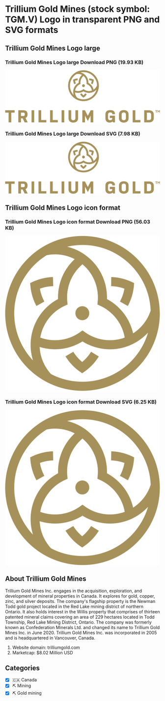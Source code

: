 # Trillium Gold Mines (stock symbol: TGM.V) Logo in transparent PNG and SVG formats

## Trillium Gold Mines Logo large

### Trillium Gold Mines Logo large Download PNG (19.93 KB)

![Trillium Gold Mines Logo large Download PNG (19.93 KB)](/img/orig/TGM.V_BIG-a2f8fbf4.png)

### Trillium Gold Mines Logo large Download SVG (7.98 KB)

![Trillium Gold Mines Logo large Download SVG (7.98 KB)](/img/orig/TGM.V_BIG-96c9aab0.svg)

## Trillium Gold Mines Logo icon format

### Trillium Gold Mines Logo icon format Download PNG (56.03 KB)

![Trillium Gold Mines Logo icon format Download PNG (56.03 KB)](/img/orig/TGM.V-c638bad2.png)

### Trillium Gold Mines Logo icon format Download SVG (6.25 KB)

![Trillium Gold Mines Logo icon format Download SVG (6.25 KB)](/img/orig/TGM.V-79caeb74.svg)

## About Trillium Gold Mines

Trillium Gold Mines Inc. engages in the acquisition, exploration, and development of mineral properties in Canada. It explores for gold, copper, zinc, and silver deposits. The company's flagship property is the Newman Todd gold project located in the Red Lake mining district of northern Ontario. It also holds interest in the Willis property that comprises of thirteen patented mineral claims covering an area of 229 hectares located in Todd Township, Red Lake Mining District, Ontario. The company was formerly known as Confederation Minerals Ltd. and changed its name to Trillium Gold Mines Inc. in June 2020. Trillium Gold Mines Inc. was incorporated in 2005 and is headquartered in Vancouver, Canada.

1. Website domain: trilliumgold.com
2. Marketcap: $8.02 Million USD


## Categories
- [x] 🇨🇦 Canada
- [x] ⛏️ Mining
- [x] ⛏️ Gold mining
